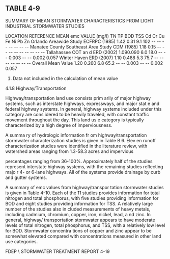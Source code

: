## TABLE  4-9 
 
SUMMARY  OF  MEAN  STORMWATER  CHARACTERISTICS 
FROM  LIGHT  INDUSTRIAL  STORMWATER  STUDIES 
 
LOCATION 
REFERENCE 
MEAN emc VALUE  (mg/l) 
TN 
TP 
BOD 
TSS 
Cd 
Cr 
Cu 
Fe 
Ni 
Pb 
Zn 
Orlando Areawide 
Study 
ECFRPC 
 (1985) 
1.42 0.31 9.1 102 -- -- -- -- -- -- -- 
Manatee County 
Southeast Area Study 
CDM 
(1985) 
1.18 0.15 -- -- -- -- -- -- -- -- -- 
Tallahassee 
COT an d  ERD 
(2002) 
1.090.090 6.0 18.0 -- -- 0.003 -- -- 0.002 0.057 
Winter Haven ERD (2007) 1.10 0.488 5.3 75.7 -- -- -- -- -- -- -- 
Overall Mean Value 1.20 0.260 6.8 65.2 -- -- 0.003 -- -- 0.002 0.057 
 
1.  Data not included in the calculation of mean value 
 
 
4.1.8 Highway/Transportation
 
 
 Highway/transportation land use consists prim
arily of major highway systems, such as 
interstate highways, expressways, and major stat
e and federal highway systems.  In general, 
highway systems included under this category are cons
idered to be heavily traveled, with constant 
traffic movement throughout the day.  This land us
e category is typically characterized by a high 
degree of imperviousness. 

 

 A summa ry of hydrologic information fr
om highway/transportation stormwater 
characterization studies is given in Table B.6.  Elev
en  runoff characterization studies were identified 
in the literature review, with watershed areas ranging from 1.3-58.3 acres and impervious 

percentages ranging from 36-100%.  Approximately half
 of the studies represent interstate highway 
systems, with the remaining studies reflecting majo
r 4- or 6-lane highways.  All of the systems 
provide drainage by curb and gutter systems. 

 

 A summary of emc values from highway/transpor
tation stormwater studies is given in Table 
4-10.  Each of the 11 studies provides information 
for total nitrogen and total phosphorus, with five 
studies providing information for BOD and eight
 studies providing information for TSS.  A 
relatively large number of the studies also in
cluded measurements of heavy metals, including 
cadmium, chromium, copper, iron, nickel, lead, a
nd zinc.  In general, highway/ transportation 
stormwater appears to have moderate levels of
 total nitrogen, total phosphorus, and TSS, with a 
relatively low level for BOD.  Stormwater concentra
tions of copper and zinc appear to be somewhat 
elevated compared with concentrations measured in other land use categories. 
 

FDEP \ STORMWATER  TREATMENT  REPORT 
4-19
